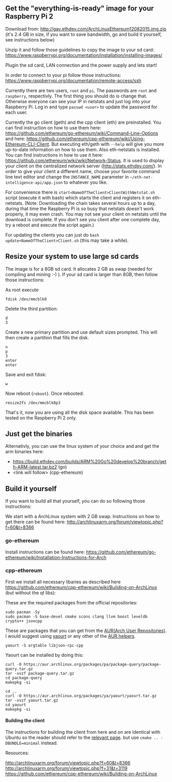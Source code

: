 ## Get the "everything-is-ready" image for your Raspberry Pi 2
Download from: http://gav.ethdev.com/ArchLinuxEthereum12082015.img.zip
(it's 2.4 GB in size, if you want to save bandwidth, go and build it yourself, see instructions below)

Unzip it and follow those guidelines to copy the image to your sd card: https://www.raspberrypi.org/documentation/installation/installing-images/

Plugin the sd card, LAN connection and the power supply and lets start!

In order to connect to your pi follow those instructions: https://www.raspberrypi.org/documentation/remote-access/ssh

Currently there are two users, `root` and `pi`.
The passwords are `root` and `raspberry`, respectivly. The first thing you should do is change that. Otherwise everyone can see your IP in netstats and just log into your Raspberry Pi.
Log in and type `passwd <user>` to update the password for each user.



Currently the go client (geth) and the cpp client (eth) are preinstalled. You can find instruction on how to use them here: https://github.com/ethereum/go-ethereum/wiki/Command-Line-Options and here: https://github.com/ethereum/cpp-ethereum/wiki/Using-Ethereum-CLI-Client. But executing eth/geth with `--help` will give you more up-to-date information on how to use them.
Also eth-netstats is installed. You can find instructions in how to use it here: https://github.com/ethereum/wiki/wiki/Network-Status.
It is used to display your client on the centralized network server (http://stats.ethdev.com/).
In order to give your client a different name, choose your favorite command line text editor and change the `INSTANCE_NAME` parameter in `~/eth-net-intelligence-api/app.json` to whatever you like.

For convenience there is `start<NameOfTheClient>ClientWithNetstat.sh` script (execute it with bash) which starts the client and registers it on eth-netstats.
(Note: Downloading the chain takes several hours up to a day, during that time the Raspberry Pi is so busy that netstats doesn't work properly, it may even crash. You may not see your client on netstats until the download is complete. If you don't see you client after one complete day, try a reboot and execute the script again.)

For updating the clients you can just do `bash update<NameOfTheClient>Client.sh` (this may take a while).

## Resize your system to use large sd cards

The image is for a 8GB sd card. It allocates 2 GB as swap (needed for compiling and mining :-) ). If your sd card is larger than 8GB, then follow those instructions:

As root execute
```
fdisk /dev/mmcblk0
```

Delete the third partition:
```
d
3
```

Create a new primary partition and use default sizes prompted. This will then create a partition that fills the disk.
```
n
p
3
enter
enter
```
Save and exit fdisk:
```
w
```

Now reboot (`reboot`). Once rebooted: 
```
resize2fs /dev/mmcblk0p3
```

That's it, now you are using all the disk space available.
This has been tested on the Raspberry Pi 2 only.

## Just get the binaries

Alternativly, you can use the linux system of your choice and and get the arm binaries here:
* https://build.ethdev.com/builds/ARM%20Go%20develop%20branch/geth-ARM-latest.tar.bz2 (go)
* \<link will follow> (cpp-ethereum)

## Build it yourself
If you want to build all that yourself, you can do so following those instructions:

We start with a ArchLinux system with 2 GB swap. Instructions on how to get there can be found here: 
http://archlinuxarm.org/forum/viewtopic.php?f=60&t=8366

### go-ethereum
Install instructions can be found here: https://github.com/ethereum/go-ethereum/wiki/Installation-Instructions-for-Arch

### cpp-ethereum
First we install all necessary libaries as described here https://github.com/ethereum/cpp-ethereum/wiki/Building-on-ArchLinux (but without the qt libs):

These are the required packages from the official repositories:
```
sudo pacman -Sy
sudo pacman -S base-devel cmake scons clang llvm boost leveldb crypto++ jsoncpp
```

These are packages that you can get from the [AUR(Arch User Repositories)](https://aur.archlinux.org/). I would suggest using [yaourt](https://wiki.archlinux.org/index.php/yaourt) or any other of the [AUR helpers](https://wiki.archlinux.org/index.php/AUR_helpers).

```
yaourt -S argtable libjson-rpc-cpp
```

Yaourt can be installed by doing this:

```
curl -O https://aur.archlinux.org/packages/pa/package-query/package-query.tar.gz
tar -xvzf package-query.tar.gz
cd package-query
makepkg -si

cd ..
curl -O https://aur.archlinux.org/packages/ya/yaourt/yaourt.tar.gz
tar -xvzf yaourt.tar.gz
cd yaourt
makepkg -si
```
#### Building the client

The instructions for building the client from here and on are identical with Ubuntu so the reader should refer to the [relevant page](https://github.com/ethereum/cpp-ethereum/wiki/Building-on-Ubuntu#choose-your-source). but use `cmake .. -DBUNDLE=minimal` instead.

Resources:

http://archlinuxarm.org/forum/viewtopic.php?f=60&t=8366
http://archlinuxarm.org/forum/viewtopic.php?f=31&t=3119
https://github.com/ethereum/cpp-ethereum/wiki/Building-on-ArchLinux